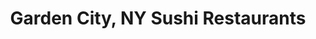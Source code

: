 ---
layout: city
title: Garden City, NY Sushi Restaurants
permalink: /new-york/garden-city/
stateAbbr: NY
stateName: New York
cityName: Garden City
---